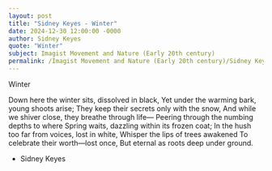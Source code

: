 ```yaml
---
layout: post
title: "Sidney Keyes - Winter"
date: 2024-12-30 12:00:00 -0000
author: Sidney Keyes
quote: "Winter"
subject: Imagist Movement and Nature (Early 20th century)
permalink: /Imagist Movement and Nature (Early 20th century)/Sidney Keyes/Sidney Keyes - Winter
---
```


Winter

Down here the winter sits, dissolved in black,
Yet under the warming bark, young shoots arise; 
They keep their secrets only with the snow,
And while we shiver close, they breathe through life—
Peering through the numbing depths to where
Spring waits, dazzling within its frozen coat;
In the hush too far from voices, lost in white,
Whisper the lips of trees awakened
To celebrate their worth—lost once,
But eternal as roots deep under ground.


- Sidney Keyes
